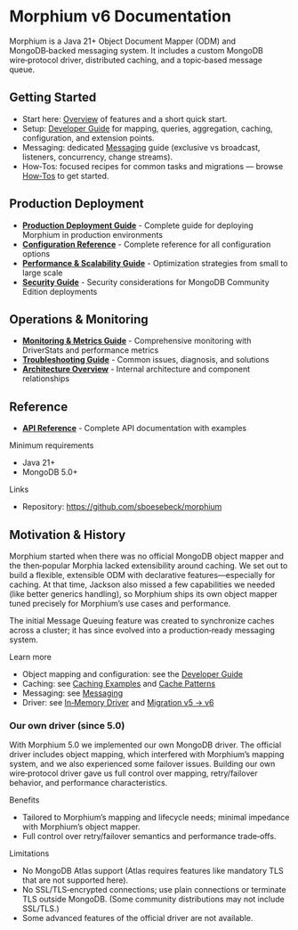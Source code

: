 # Morphium v6 Documentation

Morphium is a Java 21+ Object Document Mapper (ODM) and MongoDB‑backed messaging system. It includes a custom MongoDB wire‑protocol driver, distributed caching, and a topic‑based message queue.

## Getting Started
- Start here: [Overview](./overview.md) of features and a short quick start.
- Setup: [Developer Guide](./developer-guide.md) for mapping, queries, aggregation, caching, configuration, and extension points.
- Messaging: dedicated [Messaging](./messaging.md) guide (exclusive vs broadcast, listeners, concurrency, change streams).
- How‑Tos: focused recipes for common tasks and migrations — browse [How‑Tos](./howtos/basic-setup.md) to get started.

## Production Deployment
- **[Production Deployment Guide](./production-deployment-guide.md)** - Complete guide for deploying Morphium in production environments
- **[Configuration Reference](./configuration-reference.md)** - Complete reference for all configuration options
- **[Performance & Scalability Guide](./performance-scalability-guide.md)** - Optimization strategies from small to large scale
- **[Security Guide](./security-guide.md)** - Security considerations for MongoDB Community Edition deployments

## Operations & Monitoring  
- **[Monitoring & Metrics Guide](./monitoring-metrics-guide.md)** - Comprehensive monitoring with DriverStats and performance metrics
- **[Troubleshooting Guide](./troubleshooting-guide.md)** - Common issues, diagnosis, and solutions
- **[Architecture Overview](./architecture-overview.md)** - Internal architecture and component relationships

## Reference
- **[API Reference](./api-reference.md)** - Complete API documentation with examples

Minimum requirements
- Java 21+
- MongoDB 5.0+

Links
- Repository: https://github.com/sboesebeck/morphium

## Motivation & History

Morphium started when there was no official MongoDB object mapper and the then‑popular Morphia lacked extensibility around caching. We set out to build a flexible, extensible ODM with declarative features—especially for caching. At that time, Jackson also missed a few capabilities we needed (like better generics handling), so Morphium ships its own object mapper tuned precisely for Morphium’s use cases and performance.

The initial Message Queuing feature was created to synchronize caches across a cluster; it has since evolved into a production‑ready messaging system.

Learn more
- Object mapping and configuration: see the [Developer Guide](./developer-guide.md)
- Caching: see [Caching Examples](./howtos/caching-examples.md) and [Cache Patterns](./howtos/cache-patterns.md)
- Messaging: see [Messaging](./messaging.md)
- Driver: see [In‑Memory Driver](./howtos/inmemory-driver.md) and [Migration v5 → v6](./howtos/migration-v5-to-v6.md)

### Our own driver (since 5.0)

With Morphium 5.0 we implemented our own MongoDB driver. The official driver includes object mapping, which interfered with Morphium’s mapping system, and we also experienced some failover issues. Building our own wire‑protocol driver gave us full control over mapping, retry/failover behavior, and performance characteristics.

Benefits
- Tailored to Morphium’s mapping and lifecycle needs; minimal impedance with Morphium’s object mapper.
- Full control over retry/failover semantics and performance trade‑offs.

Limitations
- No MongoDB Atlas support (Atlas requires features like mandatory TLS that are not supported here).
- No SSL/TLS‑encrypted connections; use plain connections or terminate TLS outside MongoDB. (Some community distributions may not include SSL/TLS.)
- Some advanced features of the official driver are not available.
